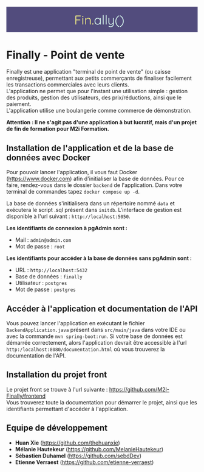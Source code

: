 <p align="center">
  <img src="./docs/finally-logo.png">
</p>

# Finally - Point de vente
Finally est une application "terminal de point de vente" (ou caisse enregistreuse), permettant aux petits commerçants de finaliser facilement les transactions commerciales avec leurs clients. <br>
L'application ne permet que pour l'instant une utilisation simple : gestion des produits, gestion des utilisateurs, des prix/réductions, ainsi que le paiement. <br>
L'application utilise une boulangerie comme commerce de démonstration.
<br>

**Attention : Il ne s'agit pas d'une application à but lucratif, mais d'un projet de fin de formation pour M2i Formation.**

## Installation de l'application et de la base de données avec Docker
Pour pouvoir lancer l'application, il vous faut Docker (https://www.docker.com) afin d'initialiser la base de données.
Pour ce faire, rendez-vous dans le dossier `backend` de l'application. Dans votre terminal de commandes tapez `docker compose up -d`. <br>

La base de données s'initialisera dans un répertoire nommé `data` et exécutera le script .sql présent dans `initdb`. L'interface de gestion est disponible à l'url suivant : `http://localhost:5050`.

**Les identifiants de connexion à pgAdmin sont :**
- Mail : `admin@admin.com`
- Mot de passe : `root`

**Les identifiants pour accéder à la base de données sans pgAdmin sont :**
- URL : `http://localhost:5432`
- Base de données : `finally`
- Utilisateur : `postgres`
- Mot de passe : `postgres`

## Accéder à l'application et documentation de l'API
Vous pouvez lancer l'application en exécutant le fichier `BackendApplication.java` présent dans `src/main/java` dans votre IDE ou avec la commande `mvn spring-boot:run`.
Si votre base de données est démarrée correctement, alors l'application devrait être accessible à l'url `http:/localhost:8080/documentation.html` où vous trouverez la documentation de l'API.

## Installation du projet front
Le projet front se trouve à l'url suivante : https://github.com/M2I-Finally/frontend <br>
Vous trouverez toute la documentation pour démarrer le projet, ainsi que les identifiants permettant d'accéder à l'application.

## Equipe de développement
- **Huan Xie** (https://github.com/thehuanxie)
- **Mélanie Hautekeur** (https://github.com/MelanieHautekeur)
- **Sébastien Duhamel** (https://github.com/sebdDev)
- **Etienne Verraest** (https://github.com/etienne-verraest)
